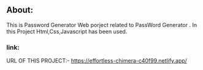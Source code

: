 ## About:
This is Password Generator Web porject related to PassWord Generator . In this Project Html,Css,Javascript has been used.
### link:
URL OF THIS PROJECT:- https://effortless-chimera-c40f99.netlify.app/
